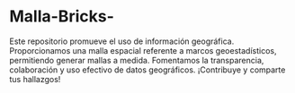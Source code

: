 # Malla-Bricks-
Este repositorio promueve el uso de información geográfica. Proporcionamos una malla espacial referente a marcos geoestadísticos, permitiendo generar mallas a medida. Fomentamos la transparencia, colaboración y uso efectivo de datos geográficos. ¡Contribuye y comparte tus hallazgos!
